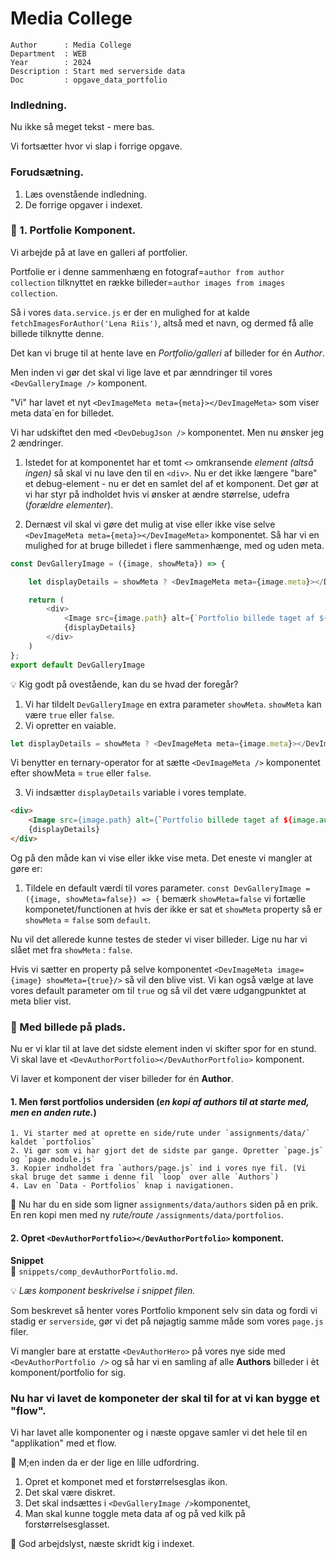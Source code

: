 # Media College
```
Author      : Media College
Department  : WEB 
Year        : 2024 
Description : Start med serverside data 
Doc         : opgave_data_portfolio
```
### Indledning.

Nu ikke så meget tekst - mere bas.

Vi fortsætter hvor vi slap i forrige opgave.

### Forudsætning.

1. Læs ovenstående indledning.
2. De forrige opgaver i indexet.

### :dart: 1. Portfolie Komponent.

Vi arbejde på at lave en galleri af portfolier.

Portfolie er i denne sammenhæng en fotograf=`author from author collection` tilknyttet en række billeder=`author images from images collection`.

Så i vores `data.service.js` er der en mulighed for at kalde `fetchImagesForAuthor('Lena Riis')`, altså med et navn, og dermed få alle billede tilknytte denne. 

Det kan vi bruge til at hente lave en *Portfolio/galleri* af billeder for én *Author*.

Men inden vi gør det skal vi lige lave et par ænndringer til vores `<DevGalleryImage />` komponent.

"Vi" har lavet et nyt `<DevImageMeta meta={meta}></DevImageMeta>` som viser meta data´en for billedet.

Vi har udskiftet den med `<DevDebugJson />` komponentet. Men nu ønsker jeg 2 ændringer.

1. Istedet for at komponentet har et tomt `<>` omkransende *element (altså ingen)* så skal vi nu lave den til en `<div>`.
Nu er det ikke længere "bare" et debug-element - nu er det en samlet del af et komponent. Det gør at vi har styr på indholdet hvis vi ønsker at ændre størrelse, udefra (*forældre elementer*).

2. Dernæst vil skal vi gøre det mulig at vise eller ikke vise selve  `<DevImageMeta meta={meta}></DevImageMeta>` komponentet.
Så har vi en mulighed for at bruge billedet i flere sammenhænge, med og uden meta.

```JavaScript
const DevGalleryImage = ({image, showMeta}) => {

    let displayDetails = showMeta ? <DevImageMeta meta={image.meta}></DevImageMeta> : null;

    return (
        <div>
            <Image src={image.path} alt={`Portfolio billede taget af ${image.author} udstillet i halleriet ${image.gallery}`} className={styles.image} width={image.width} height={image.height} />
            {displayDetails}
        </div>
    )
};
export default DevGalleryImage
```

:bulb: Kig godt på ovestående, kan du se hvad der foregår?

1. Vi har tildelt `DevGalleryImage` en extra parameter `showMeta`. `showMeta` kan være `true` eller `false`.
2. Vi opretter en vaiable.

```JavaScript
let displayDetails = showMeta ? <DevImageMeta meta={image.meta}></DevImageMeta> : null;
```

Vi benytter en ternary-operator for at sætte `<DevImageMeta />` komponentet efter showMeta = `true` eller `false`.

3. Vi indsætter `displayDetails` variable i vores template.

```html
<div>
    <Image src={image.path} alt={`Portfolio billede taget af ${image.author} udstillet i halleriet ${image.gallery}`} className={styles.image} width={image.width} height={image.height} />
    {displayDetails}
</div>
```

Og på den måde kan vi vise eller ikke vise meta. Det eneste vi mangler at gøre er:

1. Tildele en default værdi til vores parameter. `const DevGalleryImage = ({image, showMeta=false}) => {`
    bemærk `showMeta=false` vi fortælle komponetet/functionen at hvis der ikke er sat et `showMeta` property så er `showMeta` = `false` som `default`.

Nu vil det allerede kunne testes de steder vi viser billeder. Lige nu har vi slået met fra `showMeta` : `false`.

Hvis vi sætter en property på selve komponentet `<DevImageMeta image={image} showMeta={true}/>` så vil den blive vist. Vi kan også vælge at lave vores default parameter om til `true` og så vil det være udgangpunktet at meta blier vist.

### :dart: Med billede på plads.

Nu er vi klar til at lave det sidste element inden vi skifter spor for en stund. Vi skal lave et `<DevAuthorPortfolio></DevAuthorPortfolio>` komponent.

Vi laver et komponent der viser billeder for én **Author**.

#### 1. Men først portfolios undersiden (*en kopi af authors til at starte med, men en anden rute.*)

    1. Vi starter med at oprette en side/rute under `assignments/data/` kaldet `portfolios`
    2. Vi gør som vi har gjort det de sidste par gange. Opretter `page.js` og `page.module.js`
    3. Kopier indholdet fra `authors/page.js` ind i vores nye fil. (Vi skal bruge det samme i denne fil `loop` over alle `Authors`)
    4. Lav en `Data - Portfolios` knap i navigationen.

:goal_net: Nu har du en side som ligner `assignments/data/authors` siden på en prik. En ren kopi men med ny *rute/route* `/assignments/data/portfolios`.

#### 2. Opret `<DevAuthorPortfolio></DevAuthorPortfolio>` komponent. 

**Snippet**     
:pencil: `snippets/comp_devAuthorPortfolio.md`.

:bulb: *Læs komponent beskrivelse i snippet filen.*

Som beskrevet så henter vores Portfolio kmponent selv sin data og fordi vi stadig er `serverside`, gør vi det på nøjagtig samme måde som vores `page.js` filer.

Vi mangler bare at erstatte `<DevAuthorHero>` på vores nye side med `<DevAuthorPortfolio />` og så har vi en samling af alle **Authors** billeder i èt komponent/portfolio for sig.

### Nu har vi lavet de komponeter der skal til for at vi kan bygge et "flow".

Vi har lavet alle komponenter og i næste opgave samler vi det hele til en "applikation" med et flow.

:dart: M;en inden da er der lige en lille udfordring.

1. Opret et komponet med et forstørrelsesglas ikon. 
2. Det skal være diskret.
3. Det skal indsættes i `<DevGalleryImage />`komponentet,
4. Man skal kunne toggle meta data af og på ved kilk på forstørrelsesglasset.

:muscle: God arbejdslyst, næste skridt kig i indexet.